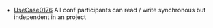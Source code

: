  * [UseCase0176](https://github.com/DomainDrivenArchitecture/ddaRequirement/blob/master/en/requirements/UseCase0176.md) All conf participants can read / write synchronous but independent in an project